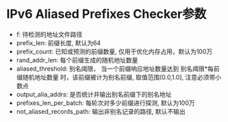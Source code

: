 # IPv6 Aliased Prefixes Checker参数

- f: 待检测的地址文件路径
- prefix_len: 前缀长度, 默认为64
- prefix_count: 已知或预测的前缀数量, 仅用于优化内存占用，默认为100万
- rand_addr_len: 每个前缀生成的随机地址数量
- aliased_threshold: 别名阈限， 当一个前缀响应地址数量达到   别名阈限*每前缀随机地址数量 时，该前缀被计为别名前缀, 取值范围(0.0,1.0], 注意必须带小数点
- output_alia_addrs: 是否统计并输出别名前缀下的别名地址
- prefixes_len_per_batch: 每轮次对多少前缀进行探测, 默认为100万
- not_aliased_records_path: 输出非别名记录的路径, 默认不输出